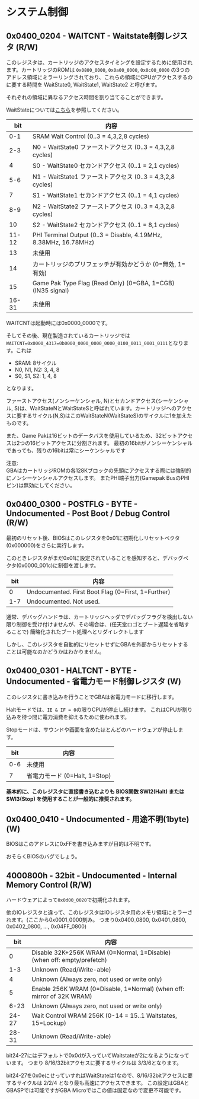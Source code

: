 # システム制御

## 0x0400_0204 - WAITCNT - Waitstate制御レジスタ (R/W)

このレジスタは、カートリッジのアクセスタイミングを設定するために使用されます。カートリッジのROMは `0x0800_0000`, `0x0a00_0000`, `0x0c00_0000` の3つのアドレス領域にミラーリングされており、これらの領域にCPUがアクセスするのに要する時間を WaitState0, WaitState1, WaitState2 と呼びます。

それぞれの領域に異なるアクセス時間を割り当てることができます。

WaitStateについては[こちら](arm7tdmi/cycle.md#waitstate---待機状態)を参照してください。

 bit  |  内容
----- | -----
0-1   | SRAM Wait Control          (0..3 = 4,3,2,8 cycles)
2-3   | N0 - WaitState0 ファーストアクセス  (0..3 = 4,3,2,8 cycles)
4     | S0 - WaitState0 セカンドアクセス (0..1 = 2,1 cycles)
5-6   | N1 - WaitState1 ファーストアクセス  (0..3 = 4,3,2,8 cycles)
7     | S1 - WaitState1 セカンドアクセス (0..1 = 4,1 cycles)
8-9   | N2 - WaitState2 ファーストアクセス  (0..3 = 4,3,2,8 cycles)
10    | S2 - WaitState2 セカンドアクセス (0..1 = 8,1 cycles)
11-12 | PHI Terminal Output        (0..3 = Disable, 4.19MHz, 8.38MHz, 16.78MHz)
13    | 未使用
14    | カートリッジのプリフェッチが有効かどうか (0=無効, 1=有効)
15    | Game Pak Type Flag  (Read Only) (0=GBA, 1=CGB) (IN35 signal)
16-31 | 未使用

WAITCNTは起動時には0x0000_0000です。

そしてその後、現在製造されているカートリッジでは `WAITCNT=0x0000_4317=0b0000_0000_0000_0000_0100_0011_0001_0111`となります。これは

- SRAM: 8サイクル
- N0, N1, N2: 3, 4, 8
- S0, S1, S2: 1, 4, 8

となります。

ファーストアクセス(ノンシーケンシャル, N)とセカンドアクセス(シーケンシャル, S)は、WaitStateNとWaitStateSと呼ばれています。カートリッジへのアクセスに要するサイクル(N,S)はこのWaitStateN(WaitStateS)のサイクルに1を加えたものです。

また、Game Pakは16ビットのデータバスを使用しているため、32ビットアクセスは2つの16ビットアクセスに分割されます。 最初の16bitがノンシーケンシャルであっても、残りの16bitは常にシーケンシャルです

注意:  
GBAはカートリッジROMの各128Kブロックの先頭にアクセスする際には強制的にノンシーケンシャルアクセスします。 またPHI端子出力(Gamepak BusのPHIピン)は無効にしてください。

## 0x0400_0300 - POSTFLG - BYTE - Undocumented - Post Boot / Debug Control (R/W)

最初のリセット後、BIOSはこのレジスタを0x01に初期化しリセットベクタ(0x000000)をさらに実行します。

このときレジスタがまだ0x01に設定されていることを感知すると、デバッグベクタ(0x0000_001c)に制御を渡します。

 bit  |  内容
----- | -----
0 | Undocumented. First Boot Flag  (0=First, 1=Further)
1-7 | Undocumented. Not used.

通常、デバッグハンドラは、カートリッジヘッダでデバッグフラグを検出しない限り制御を受け付けませんが、その場合は、(任天堂ロゴとブート遅延を省略することで) 簡略化されたブート処理へとリダイレクトします 

しかし、このレジスタを自動的にリセットせずにGBAを外部からリセットすることは可能なのかどうかはわかりません。

## 0x0400_0301 - HALTCNT - BYTE - Undocumented - 省電力モード制御レジスタ (W)

このレジスタに書き込みを行うことでGBAは省電力モードに移行します。

Haltモードでは、`IE & IF = 0`の限りCPUが停止し続けます。 これはCPUが割り込みを待つ間に電力消費を抑えるために使われます。

Stopモードは、サウンドや画面を含めたほとんどのハードウェアが停止します。

 bit  |  内容
----- | -----
0-6 | 未使用
7   | 省電力モード  (0=Halt, 1=Stop)

**基本的に、このレジスタに直接書き込むよりも BIOS関数 SWI2(Halt) または SWI3(Stop) を使用することが一般的に推奨されます。**

## 0x0400_0410 - Undocumented - 用途不明(1byte) (W)

BIOSはこのアドレスに0xFFを書き込みますが目的は不明です。

おそらくBIOSのバグでしょう。

## 4000800h - 32bit - Undocumented - Internal Memory Control (R/W)

ハードウェアによって`0x0d00_0020`で初期化されます。

他のIOレジスタと違って、このレジスタはIOレジスタ用のメモリ領域にミラーされます。(ここから0x0001_0000刻み。 つまり0x0400_0800, 0x0401_0800, 0x0402_0800, ..., 0x04FF_0800)

 bit  |  内容
----- | -----
0     | Disable 32K+256K WRAM (0=Normal, 1=Disable) (when off: empty/prefetch)
1-3   | Unknown          (Read/Write-able)
4     | Unknown          (Always zero, not used or write only)
5     | Enable 256K WRAM (0=Disable, 1=Normal) (when off: mirror of 32K WRAM)
6-23  | Unknown          (Always zero, not used or write only)
24-27 | Wait Control WRAM 256K (0-14 = 15..1 Waitstates, 15=Lockup)
28-31 | Unknown          (Read/Write-able)

bit24-27にはデフォルトで0x0dが入っていてWaitstateが2になるようになっています。 つまり 8/16/32bitアクセスに要するサイクルは 3/3/6となります。

bit24-27を0x0eにせっていすればWaitStateは1なので、8/16/32bitアクセスに要するサイクルは 2/2/4 となり最も高速にアクセスできます。 この設定はGBAとGBASPでは可能ですがGBA Microではこの値は固定なので変更不可能です。
